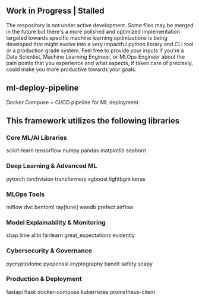 ## Work in Progress | Stalled 
The respository is not under active development. Some files may be merged in the future but there's a more polished and optimized implementation targeted towards specific machine learning optimizations is being developed that might evolve into a very impactful python library and CLI tool or a production grade system. Feel free to provide your inputs if you're a Data Scientist, Machine Learning Engineer, or MLOps Engineer about the pain points that you experience and what aspects, if taken care of precisely, could make you more productive towards your goals. 


## ml-deploy-pipeline
Docker Compose + CI/CD pipeline for ML deployment


## This framework utilizes the following libraries
### Core ML/AI Libraries
scikit-learn
tensorflow
numpy
pandas
matplotlib
seaborn

### Deep Learning & Advanced ML
pytorch 
torchvision
transformers
xgboost
lightbgm
keras

### MLOps Tools
mlflow
dvc
bentoml
ray[tune]
wandb
prefect
airflow

### Model Explainability & Monitoring
shap
lime
alibi
fairlearn 
great_expectations
evidently

### Cybersecurity & Governance 
pycryptodome
pyopenssl
cryptography
bandit
safety
scapy

### Production & Deployment
fastapi 
flask
docker-compose
kubernetes
prometheus-client
